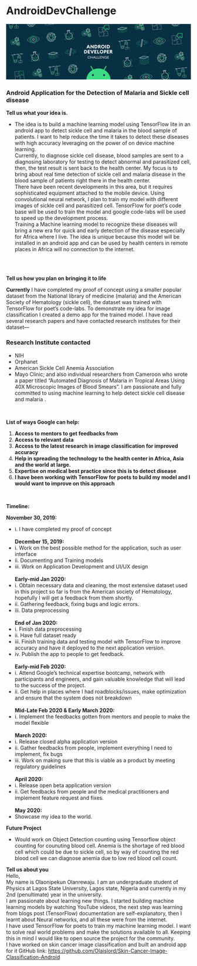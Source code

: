 # AndroidDevChallenge
![Image of AndroiddevChallenge](https://github.com/Olaislord/Sickle-cell-and-malaria-detection/blob/master/assets/androidDevChallenge.png)
### Android Application for the Detection of Malaria and Sickle cell disease

**Tell us what your idea is.** 
<br/>

* The idea is to build a machine learning model using TensorFlow lite in an android app to detect sickle cell and malaria in the blood sample of patients. 
I want to help reduce the time it takes to detect these diseases with high accuracy leveraging on the power of on device machine learning.<br/>
Currently, to diagnose sickle cell disease, blood samples are sent to a diagnosing laboratory for testing to detect abnormal and parasitized cell, then, the test result is sent back to the health center.
My focus is to bring about real time detection of sickle cell and malaria disease in the blood sample of patients right there in the health center. <br/>
There have been recent developments in this area, but it requires sophisticated equipment attached to the mobile device. 
Using convolutional neural network, I plan to train my model with different images of sickle cell and parasitized cell.
TensorFlow for poet’s code base will be used to train the model and google code-labs will be used to speed up the development process.<br/>
Training a Machine learning model to recognize these diseases will bring a new era for quick and early detection of the disease especially for Africa where I live.
The idea is unique because this model will be installed in an android app and can be used by health centers in remote places in Africa will no connection to the internet.

<br/>
<br/>

**Tell us how you plan on bringing it to life**
<br/>

**Currently** I have completed my proof of concept using a smaller popular dataset from the National library of medicine (malaria) and the American Society of Hematology (sickle cell), the dataset was trained with TensorFlow for poet’s code-labs.
To demonstrate my idea for image classification I created a demo app for the trained model.
I have read several research papers and have contacted research institutes for their dataset— <br/>
### Research Institute contacted
* NIH 
* Orphanet
* American Sickle Cell Anemia Association
* Mayo Clinic; and also individual researchers from Cameroon who wrote a paper titled “Automated Diagnosis of Malaria in Tropical Areas Using 40X Microscopic Images of Blood Smears”. I am passionate and fully committed to using machine learning to help detect sickle cell disease and malaria .

<br/>

**List of ways Google can help:**  
1. **Access to mentors to get feedbacks from**   
2. **Access to relevant data**  
3. **Access to the latest research in image classification for improved accuracy**  
4. **Help in spreading the technology to the health center in Africa, Asia and the world at large.**  
5. **Expertise on medical best practice since this is to detect disease** 
6. **I have been working with TensorFlow for poets to build my model and I would want to improve on this approach**

<br/>

**Timeline:**

**November 30, 2019:**
* i.	I have completed my proof of concept <br/> <br/>
**December 15, 2019:**
* i.	Work on the best possible method for the application, such as user interface
* ii.	Documenting and Training models
* iii.	Work on Application Development and UI/UX design <br/> <br/>
**Early-mid Jan 2020:**
* i.	Obtain necessary data and cleaning, the most extensive dataset used in this project so far is from the American society of Hematology, hopefully I will get a feedback from them shortly. 
* ii.	Gathering feedback, fixing bugs and logic errors.
* iii.	Data preprocessing  <br/> <br/>
**End of Jan 2020:**
* i.	Finish data preprocessing 
* ii.	Have full dataset ready
* iii.	Finish training data and testing model with TensorFlow to improve accuracy and have it deployed to the next application version.
* iv.	Publish the app to people to get feedback. <br/> <br/>
**Early-mid Feb 2020:**
* i.	Attend Google’s technical expertise bootcamp, network with participants and engineers, and gain valuable knowledge that will lead to the success of the project.
* ii.	Get help in places where I had roadblocks/issues, make optimization and ensure that the system does not breakdown <br/> <br/>
**Mid-Late Feb 2020 & Early March 2020:**
* i.	Implement the feedbacks gotten from mentors and people to make the model flexible  <br/> <br/>
**March 2020:**
* i.	Release closed alpha application version 
* ii.	Gather feedbacks from people, implement everything I need to implement, fix bugs
* iii.	Work on making sure that this is viable as a product by meeting regulatory guidelines <br/> <br/>
**April 2020:**
* i.	Release open beta application version
* ii.	Get feedbacks from people and the medical practitioners and implement feature request and fixes. <br/> <br/>
**May 2020:**
* Showcase my idea to the world.<br/>

**Future Project** 
* Would work on Object Detection counting using Tensorflow object counting for counuting blood cell. Anemia is the shortage of red blood cell which could be due to sickle cell, so by way of counting the red blood cell we can diagnose anemia due to low red blood cell count. <br/> 

**Tell us about you** <br/>
Hello, <br/>
My name is Olaonipekun Olanrewaju. I am an undergraduate student of Physics at Lagos State University, Lagos state, Nigeria and currently in my 2nd (penultimate) year in the university.<br/>
I am passionate about learning new things. I started building machine learning models by watching YouTube videos, the next step was learning from blogs post (TensorFlow) documentation are self-explanatory, then I learnt about Neural networks, and all these were from the internet. <br/>
I have used TensorFlow for poets to train my machine learning model.
I want to solve real world problems and make the solutions available to all. Keeping this in mind I would like to open source the project for the community.<br/>
I have worked on skin cancer image classification and built an android app for it
GitHub link: https://github.com/Olaislord/Skin-Cancer-Image-Classification-Android


